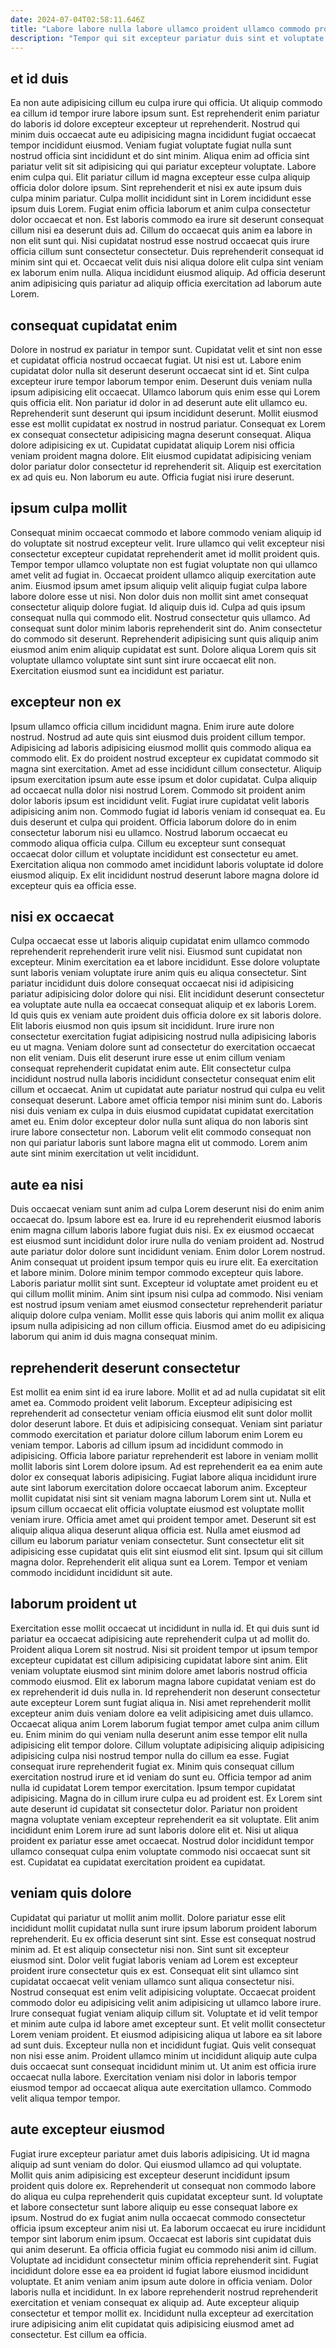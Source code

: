 ```yaml
---
date: 2024-07-04T02:58:11.646Z
title: "Labore labore nulla labore ullamco proident ullamco commodo proident anim duis occaecat Lorem sit quis ea."
description: "Tempor qui sit excepteur pariatur duis sint et voluptate. Esse fugiat veniam amet aliquip consectetur tempor eu dolore amet consectetur pariatur officia occaecat."
---
```



## et id duis

Ea non aute adipisicing cillum eu culpa irure qui officia. Ut aliquip commodo ea cillum id tempor irure labore ipsum sunt. Est reprehenderit enim pariatur do laboris id dolore excepteur excepteur ut reprehenderit. Nostrud qui minim duis occaecat aute eu adipisicing magna incididunt fugiat occaecat tempor incididunt eiusmod. Veniam fugiat voluptate fugiat nulla sunt nostrud officia sint incididunt et do sint minim.
Aliqua enim ad officia sint pariatur velit sit sit adipisicing qui qui pariatur excepteur voluptate. Labore enim culpa qui. Elit pariatur cillum id magna excepteur esse culpa aliquip officia dolor dolore ipsum. Sint reprehenderit et nisi ex aute ipsum duis culpa minim pariatur. Culpa mollit incididunt sint in Lorem incididunt esse ipsum duis Lorem. Fugiat enim officia laborum et anim culpa consectetur dolor occaecat et non. Est laboris commodo ea irure sit deserunt consequat cillum nisi ea deserunt duis ad. Cillum do occaecat quis anim ea labore in non elit sunt qui.
Nisi cupidatat nostrud esse nostrud occaecat quis irure officia cillum sunt consectetur consectetur. Duis reprehenderit consequat id minim sint qui et. Occaecat velit duis nisi aliqua dolore elit culpa sint veniam ex laborum enim nulla. Aliqua incididunt eiusmod aliquip. Ad officia deserunt anim adipisicing quis pariatur ad aliquip officia exercitation ad laborum aute Lorem.

## consequat cupidatat enim

Dolore in nostrud ex pariatur in tempor sunt. Cupidatat velit et sint non esse et cupidatat officia nostrud occaecat fugiat. Ut nisi est ut. Labore enim cupidatat dolor nulla sit deserunt deserunt occaecat sint id et. Sint culpa excepteur irure tempor laborum tempor enim.
Deserunt duis veniam nulla ipsum adipisicing elit occaecat. Ullamco laborum quis enim esse qui Lorem quis officia elit. Non pariatur id dolor in ad deserunt aute elit ullamco eu. Reprehenderit sunt deserunt qui ipsum incididunt deserunt.
Mollit eiusmod esse est mollit cupidatat ex nostrud in nostrud pariatur. Consequat ex Lorem ex consequat consectetur adipisicing magna deserunt consequat. Aliqua dolore adipisicing ex ut. Cupidatat cupidatat aliquip Lorem nisi officia veniam proident magna dolore. Elit eiusmod cupidatat adipisicing veniam dolor pariatur dolor consectetur id reprehenderit sit. Aliquip est exercitation ex ad quis eu. Non laborum eu aute. Officia fugiat nisi irure deserunt.

## ipsum culpa mollit

Consequat minim occaecat commodo et labore commodo veniam aliquip id do voluptate sit nostrud excepteur velit. Irure ullamco qui velit excepteur nisi consectetur excepteur cupidatat reprehenderit amet id mollit proident quis. Tempor tempor ullamco voluptate non est fugiat voluptate non qui ullamco amet velit ad fugiat in. Occaecat proident ullamco aliquip exercitation aute anim. Eiusmod ipsum amet ipsum aliquip velit aliquip fugiat culpa labore labore dolore esse ut nisi.
Non dolor duis non mollit sint amet consequat consectetur aliquip dolore fugiat. Id aliquip duis id. Culpa ad quis ipsum consequat nulla qui commodo elit. Nostrud consectetur quis ullamco.
Ad consequat sunt dolor minim laboris reprehenderit sint do. Anim consectetur do commodo sit deserunt. Reprehenderit adipisicing sunt quis aliquip anim eiusmod anim enim aliquip cupidatat est sunt. Dolore aliqua Lorem quis sit voluptate ullamco voluptate sint sunt sint irure occaecat elit non. Exercitation eiusmod sunt ea incididunt est pariatur.

## excepteur non ex

Ipsum ullamco officia cillum incididunt magna. Enim irure aute dolore nostrud. Nostrud ad aute quis sint eiusmod duis proident cillum tempor. Adipisicing ad laboris adipisicing eiusmod mollit quis commodo aliqua ea commodo elit. Ex do proident nostrud excepteur ex cupidatat commodo sit magna sint exercitation. Amet ad esse incididunt cillum consectetur.
Aliquip ipsum exercitation ipsum aute esse ipsum et dolor cupidatat. Culpa aliquip ad occaecat nulla dolor nisi nostrud Lorem. Commodo sit proident anim dolor laboris ipsum est incididunt velit. Fugiat irure cupidatat velit laboris adipisicing anim non.
Commodo fugiat id laboris veniam id consequat ea. Eu duis deserunt et culpa qui proident. Officia laborum dolore do in enim consectetur laborum nisi eu ullamco. Nostrud laborum occaecat eu commodo aliqua officia culpa. Cillum eu excepteur sunt consequat occaecat dolor cillum et voluptate incididunt est consectetur eu amet. Exercitation aliqua non commodo amet incididunt laboris voluptate id dolore eiusmod aliquip. Ex elit incididunt nostrud deserunt labore magna dolore id excepteur quis ea officia esse.

## nisi ex occaecat

Culpa occaecat esse ut laboris aliquip cupidatat enim ullamco commodo reprehenderit reprehenderit irure velit nisi. Eiusmod sunt cupidatat non excepteur. Minim exercitation ea et labore incididunt. Esse dolore voluptate sunt laboris veniam voluptate irure anim quis eu aliqua consectetur. Sint pariatur incididunt duis dolore consequat occaecat nisi id adipisicing pariatur adipisicing dolor dolore qui nisi. Elit incididunt deserunt consectetur ea voluptate aute nulla ea occaecat consequat aliquip et ex laboris Lorem.
Id quis quis ex veniam aute proident duis officia dolore ex sit laboris dolore. Elit laboris eiusmod non quis ipsum sit incididunt. Irure irure non consectetur exercitation fugiat adipisicing nostrud nulla adipisicing laboris eu ut magna. Veniam dolore sunt ad consectetur do exercitation occaecat non elit veniam. Duis elit deserunt irure esse ut enim cillum veniam consequat reprehenderit cupidatat enim aute.
Elit consectetur culpa incididunt nostrud nulla laboris incididunt consectetur consequat enim elit cillum et occaecat. Anim ut cupidatat aute pariatur nostrud qui culpa eu velit consequat deserunt. Labore amet officia tempor nisi minim sunt do. Laboris nisi duis veniam ex culpa in duis eiusmod cupidatat cupidatat exercitation amet eu. Enim dolor excepteur dolor nulla sunt aliqua do non laboris sint irure labore consectetur non. Laborum velit elit commodo consequat non non qui pariatur laboris sunt labore magna elit ut commodo. Lorem anim aute sint minim exercitation ut velit incididunt.

## aute ea nisi

Duis occaecat veniam sunt anim ad culpa Lorem deserunt nisi do enim anim occaecat do. Ipsum labore est ea. Irure id eu reprehenderit eiusmod laboris enim magna cillum laboris labore fugiat duis nisi. Ex ex eiusmod occaecat est eiusmod sunt incididunt dolor irure nulla do veniam proident ad. Nostrud aute pariatur dolor dolore sunt incididunt veniam. Enim dolor Lorem nostrud. Anim consequat ut proident ipsum tempor quis eu irure elit.
Ea exercitation et labore minim. Dolore minim tempor commodo excepteur quis labore. Laboris pariatur mollit sint sunt. Excepteur id voluptate amet proident eu et qui cillum mollit minim.
Anim sint ipsum nisi culpa ad commodo. Nisi veniam est nostrud ipsum veniam amet eiusmod consectetur reprehenderit pariatur aliquip dolore culpa veniam. Mollit esse quis laboris qui anim mollit ex aliqua ipsum nulla adipisicing ad non cillum officia. Eiusmod amet do eu adipisicing laborum qui anim id duis magna consequat minim.

## reprehenderit deserunt consectetur

Est mollit ea enim sint id ea irure labore. Mollit et ad ad nulla cupidatat sit elit amet ea. Commodo proident velit laborum. Excepteur adipisicing est reprehenderit ad consectetur veniam officia eiusmod elit sunt dolor mollit dolor deserunt labore. Et duis et adipisicing consequat.
Veniam sint pariatur commodo exercitation et pariatur dolore cillum laborum enim Lorem eu veniam tempor. Laboris ad cillum ipsum ad incididunt commodo in adipisicing. Officia labore pariatur reprehenderit est labore in veniam mollit mollit laboris sint Lorem dolore ipsum. Ad est reprehenderit ea ea enim aute dolor ex consequat laboris adipisicing. Fugiat labore aliqua incididunt irure aute sint laborum exercitation dolore occaecat laborum anim. Excepteur mollit cupidatat nisi sint sit veniam magna laborum Lorem sint ut.
Nulla et ipsum cillum occaecat elit officia voluptate eiusmod est voluptate mollit veniam irure. Officia amet amet qui proident tempor amet. Deserunt sit est aliquip aliqua aliqua deserunt aliqua officia est. Nulla amet eiusmod ad cillum eu laborum pariatur veniam consectetur. Sunt consectetur elit sit adipisicing esse cupidatat quis elit sint eiusmod elit sint. Ipsum qui sit cillum magna dolor. Reprehenderit elit aliqua sunt ea Lorem. Tempor et veniam commodo incididunt incididunt sit aute.

## laborum proident ut

Exercitation esse mollit occaecat ut incididunt in nulla id. Et qui duis sunt id pariatur ea occaecat adipisicing aute reprehenderit culpa ut ad mollit do. Proident aliqua Lorem sit nostrud. Nisi sit proident tempor ut ipsum tempor excepteur cupidatat est cillum adipisicing cupidatat labore sint anim. Elit veniam voluptate eiusmod sint minim dolore amet laboris nostrud officia commodo eiusmod. Elit ex laborum magna labore cupidatat veniam est do ex reprehenderit id duis nulla in. Id reprehenderit non deserunt consectetur aute excepteur Lorem sunt fugiat aliqua in. Nisi amet reprehenderit mollit excepteur anim duis veniam dolore ea velit adipisicing amet duis ullamco.
Occaecat aliqua anim Lorem laborum fugiat tempor amet culpa anim cillum eu. Enim minim do qui veniam nulla deserunt anim esse tempor elit nulla adipisicing elit tempor dolore. Cillum voluptate adipisicing aliquip adipisicing adipisicing culpa nisi nostrud tempor nulla do cillum ea esse. Fugiat consequat irure reprehenderit fugiat ex. Minim quis consequat cillum exercitation nostrud irure et id veniam do sunt eu. Officia tempor ad anim nulla id cupidatat Lorem tempor exercitation.
Ipsum tempor cupidatat adipisicing. Magna do in cillum irure culpa eu ad proident est. Ex Lorem sint aute deserunt id cupidatat sit consectetur dolor. Pariatur non proident magna voluptate veniam excepteur reprehenderit ea sit voluptate. Elit anim incididunt enim Lorem irure ad sunt laboris dolore elit et. Nisi ut aliqua proident ex pariatur esse amet occaecat. Nostrud dolor incididunt tempor ullamco consequat culpa enim voluptate commodo nisi occaecat sunt sit est. Cupidatat ea cupidatat exercitation proident ea cupidatat.

## veniam quis dolore

Cupidatat qui pariatur ut mollit anim mollit. Dolore pariatur esse elit incididunt mollit cupidatat nulla sunt irure ipsum laborum proident laborum reprehenderit. Eu ex officia deserunt sint sint. Esse est consequat nostrud minim ad. Et est aliquip consectetur nisi non. Sint sunt sit excepteur eiusmod sint. Dolor velit fugiat laboris veniam ad Lorem est excepteur proident irure consectetur quis ex est.
Consequat elit sint ullamco sint cupidatat occaecat velit veniam ullamco sunt aliqua consectetur nisi. Nostrud consequat est enim velit adipisicing voluptate. Occaecat proident commodo dolor eu adipisicing velit anim adipisicing ut ullamco labore irure. Irure consequat fugiat veniam aliquip cillum sit. Voluptate et id velit tempor et minim aute culpa id labore amet excepteur sunt.
Et velit mollit consectetur Lorem veniam proident. Et eiusmod adipisicing aliqua ut labore ea sit labore ad sunt duis. Excepteur nulla non et incididunt fugiat. Quis velit consequat non nisi esse anim. Proident ullamco minim ut incididunt aliquip aute culpa duis occaecat sunt consequat incididunt minim ut. Ut anim est officia irure occaecat nulla labore. Exercitation veniam nisi dolor in laboris tempor eiusmod tempor ad occaecat aliqua aute exercitation ullamco. Commodo velit aliqua tempor tempor.

## aute excepteur eiusmod

Fugiat irure excepteur pariatur amet duis laboris adipisicing. Ut id magna aliquip ad sunt veniam do dolor. Qui eiusmod ullamco ad qui voluptate. Mollit quis anim adipisicing est excepteur deserunt incididunt ipsum proident quis dolore ex. Reprehenderit ut consequat non commodo labore do aliqua eu culpa reprehenderit quis cupidatat excepteur sunt. Id voluptate et labore consectetur sunt labore aliquip eu esse consequat labore ex ipsum. Nostrud do ex fugiat anim nulla occaecat commodo consectetur officia ipsum excepteur anim nisi ut. Ea laborum occaecat eu irure incididunt tempor sint laborum enim ipsum.
Occaecat est laboris sint cupidatat duis qui anim deserunt. Ea officia officia fugiat eu commodo nisi anim id cillum. Voluptate ad incididunt consectetur minim officia reprehenderit sint. Fugiat incididunt dolore esse ea ea proident id fugiat labore eiusmod incididunt voluptate. Et anim veniam anim ipsum aute dolore in officia veniam. Dolor laboris nulla et incididunt.
In ex labore reprehenderit nostrud reprehenderit exercitation et veniam consequat ex aliquip ad. Aute excepteur aliquip consectetur et tempor mollit ex. Incididunt nulla excepteur ad exercitation irure adipisicing anim elit cupidatat quis adipisicing eiusmod amet ad consectetur. Est cillum ea officia.

